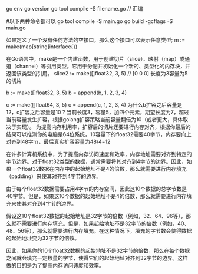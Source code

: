 go env
go version
go tool compile -S filename.go  // 汇编

#以下两种命令都可以
go tool compile -S main.go
go build -gcflags -S main.go


如果定义了一个没有任何方法的空接口，那么这个接口可以表示任意类型;   m := make(map[string]interface{})

在Go语言中，make是一个内建函数，用于创建切片（slice）、映射（map）或通道（channel）等引用类型。它用于分配并初始化一个新的、类型化的内存块，并返回该类型的引用。
slice2 := make([]float32, 3, 5) // [0 0 0] 长度为3容量为5的切片

b := make([]float32, 3, 5)
b = append(b, 1, 2, 3, 4)

c := make([]float64, 3, 5)
c = append(c, 1, 2, 3, 4)
为什么b扩容之后容量是12，c扩容之后容量是10 ?
当前长度3，容量5，加四个元素，期望长度为7，超过当前容量发生扩容，根据golang扩容策略当前容量翻倍为10（或者更大，具体取决于实现）。
为提高内存利用率，扩容后的切片还要进行内存对齐，根据你最后的结果可以推测你的电脑是64位系统，10容量下的float32需要40字节，内存要向上对齐到48字节，最后真实扩容容量为48/4=12

在许多计算机系统中，为了提高内存访问速度和效率，内存地址需要对齐到特定的字节边界。对于float32类型的数据，通常需要将其对齐到4字节的边界。因此，如果一个float32数据在内存中的起始地址不是4的倍数，那么就需要进行内存填充（padding）来使其对齐到4字节的边界。

由于每个float32数据需要占用4字节的内存空间，因此这10个数据的总字节数是40字节。但是，如果这10个数据的起始地址不是4的倍数，那么就需要进行内存填充来使其对齐到4字节的边界。

假设这10个float32数据的起始地址是32字节的倍数（例如，32、64、96等），那么就不需要进行内存填充。但是，如果起始地址不是32字节的倍数（例如，40、48、56等），那么就需要进行内存填充。在这种情况下，填充的字节数会使得数据的起始地址变为32字节的倍数。

因此，如果你的10个float32数据的起始地址不是32字节的倍数，那么在每个数据之间就会填充一定数量的字节，使得它们的起始地址对齐到32字节的边界。这样做的目的是为了提高内存访问速度和效率。